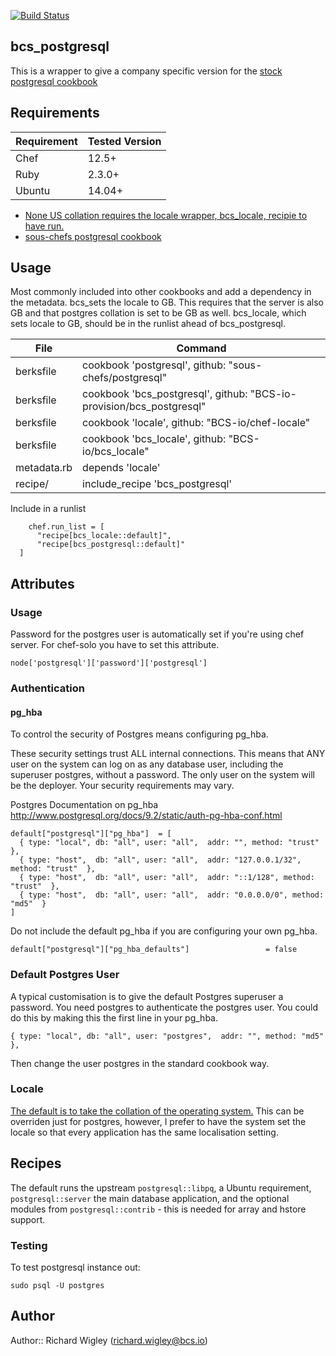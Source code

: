 [![Build Status](https://travis-ci.org/BCS-io-provision/bcs_postgresql.svg?branch=master)](https://travis-ci.org/BCS-io-provision/bcs_postgresql)

## bcs_postgresql

This is a wrapper to give a company specific version for the [stock postgresql cookbook](https://github.com/sous-chefs/postgresql)

## Requirements

| Requirement | Tested Version                                                  |
| ----------- | ----------------------------------------------------------------|
| Chef        | 12.5+                                                           |
| Ruby        | 2.3.0+                                                          |
| Ubuntu      | 14.04+                                                          |

* [None US collation requires the locale wrapper, bcs_locale, recipie to have run.](https://github.com/BCS-io/bcs_locale)
* [sous-chefs postgresql cookbook](https://github.com/sous-chefs/postgresql)

## Usage

Most commonly included into other cookbooks and add a dependency in the metadata.
bcs_sets the locale to GB. This requires that the server is also GB and that postgres collation is set to be GB as well. bcs_locale, which sets locale to GB, should be in the runlist ahead of bcs_postgresql.

| File        | Command                                                         |
| ----------- | ----------------------------------------------------------------|
| berksfile   | cookbook 'postgresql', github: "sous-chefs/postgresql"       |
| berksfile   | cookbook 'bcs_postgresql', github: "BCS-io-provision/bcs_postgresql" |
| berksfile   | cookbook 'locale', github: "BCS-io/chef-locale"                 |
| berksfile   | cookbook 'bcs_locale', github: "BCS-io/bcs_locale"              |
| metadata.rb | depends 'locale'                                                |
| recipe/     | include_recipe 'bcs_postgresql'                                 |


Include in a runlist

````
    chef.run_list = [
      "recipe[bcs_locale::default]",
      "recipe[bcs_postgresql::default]"
  ]
````


## Attributes

### Usage

Password for the postgres user is automatically set if you're using chef server. For chef-solo you have to set this attribute.

`node['postgresql']['password']['postgresql']`


### Authentication

#### pg_hba

To control the security of Postgres means configuring pg_hba.

These security settings trust ALL internal connections. This means that ANY user on the system can log on as any database user, including the superuser postgres, without a password. The only user on the system will be the deployer. Your security requirements may vary.

Postgres Documentation on pg_hba http://www.postgresql.org/docs/9.2/static/auth-pg-hba-conf.html

````
default["postgresql"]["pg_hba"]  = [
  { type: "local", db: "all", user: "all",  addr: "", method: "trust"  },
  { type: "host",  db: "all", user: "all",  addr: "127.0.0.1/32", method: "trust"  },
  { type: "host",  db: "all", user: "all",  addr: "::1/128", method: "trust"  },
  { type: "host",  db: "all", user: "all",  addr: "0.0.0.0/0", method: "md5"  }
]
````

Do not include the default pg_hba if you are configuring your own pg_hba.

````
default["postgresql"]["pg_hba_defaults"]                 = false
````

### Default Postgres User

A typical customisation is to give the default Postgres superuser a password. You need postgres to authenticate the postgres user. You could do this by making this the first line in your pg_hba.

````
{ type: "local", db: "all", user: "postgres",  addr: "", method: "md5"  },
````

Then change the user postgres in the standard cookbook way.

### Locale

[The default is to take the collation of the operating system.](http://www.postgresql.org/docs/9.3/static/locale.html) This can be overriden just for postgres, however, I prefer to have the system set the locale so that every application has the same localisation setting.


## Recipes

The default runs the upstream `postgresql::libpq`, a Ubuntu requirement, `postgresql::server` the main database application, and the optional modules from `postgresql::contrib` - this is needed for array and hstore support.

### Testing

To test postgresql instance out: 

```
sudo psql -U postgres
```


## Author

Author:: Richard Wigley (richard.wigley@bcs.io)
